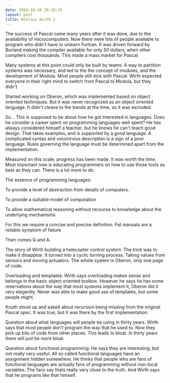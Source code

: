 ```yaml
---
date: 2004-10-20 20:18:29
layout: post
title: Niklaus Wirth 2
---
```


The success of Pascal came many years after it was done, due to the availability of microcomputers. Now there were lots of people available to program who didn't have to unlearn Fortran. It was driven forward by Borland making the compiler available for only 50 dollars, when other compilers cost thousands. This made a mass market for Pascal.

Many systems at this point could only be built by teams. A way to partition systems was necessary, and led to the the concept of modules, and the development of Modula. Most people still stck with Pascal. Wirth expected everyone in their right mind to switch from Pascal to Modula, but they didn't.

Started working on Oberon, which was implemented based on object oriented techniques. But it was never recognized as an object oriented language. It didn't cleave to the trends at the time, so it was excluded.

So... This is supposed to be about how he got interested in languages. Does he consider a career spent on programming languages well spent? He has always considered himself a teacher, but he knows he can't teach good design. That takes examples, and is supported by a good language. A complicated syntax and voluminous description is a sign of a poor language. Rules governing the language must be determined apart from the implementation.

Measured on this scale, progress has been made. It was worth the time. Most important now is educating programmers on how to use those tools as best as they can. There is a lot more to do.

The essence of programming languages:

To provide a level of abstraction from details of computers.

To provide a suitable model of computation

To allow mathematical reasoning without recourse to knowledge about the underlying mechanisms

For this we require a concise and precise definition.  Fat manuals are a reliable symptom of failure

Then comes Q and A.

The story of Wirth building a helecopter control system. The trick was to make it disappear. It turned into a cyclic turning process. Taking values from sensors and moving actuators. The whole system is Oberon, only one page of code.

Overloading and templates: Wirth says overloading makes sense and belongs in the basic object oriented toolbox. However he says he has some reservations about the way that most systems implement it, Oberon did it very elegently. Never was able to make good use of templates, but some people might.

Knuth stood up and asked about recursion being missing from the original Pascal spec.  It was true, but it was there by the first implementation.

Question about what languages will people be using in thirty years. Wirth says that most people don't program the way that he used to. Now they pick up bits of code from other places. This leads to bloat. In thirty years there will just be more bloat.

Question about functional programming. He says they are interesting, but not really very useful. All so called functional languages have an assignment hidden somewhere. He thinks that people who are fans of functional languages are actually fans of programming without non-local variables.  The fans say thats really very close to the truth.  And Wirth says that he programs like that himself.
